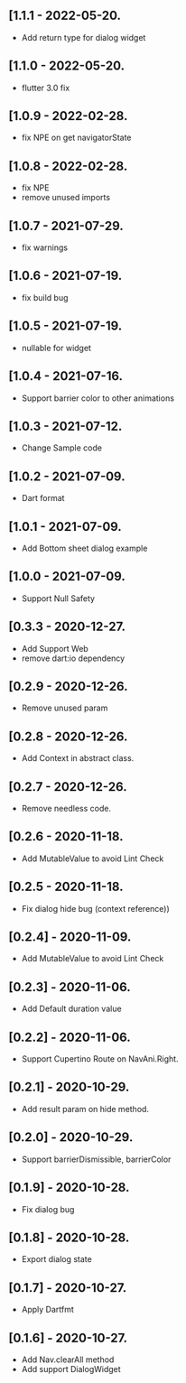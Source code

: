 ## [1.1.1 - 2022-05-20.

* Add return type for dialog widget

## [1.1.0 - 2022-05-20.

* flutter 3.0 fix

## [1.0.9 - 2022-02-28.

* fix NPE on get navigatorState

## [1.0.8 - 2022-02-28.

* fix NPE
* remove unused imports
## [1.0.7 - 2021-07-29.

* fix warnings

## [1.0.6 - 2021-07-19.

* fix build bug

## [1.0.5 - 2021-07-19.

* nullable for widget

## [1.0.4 - 2021-07-16.

* Support barrier color to other animations

## [1.0.3 - 2021-07-12.

* Change Sample code

## [1.0.2 - 2021-07-09.

* Dart format

## [1.0.1 - 2021-07-09.

* Add Bottom sheet dialog example
## [1.0.0 - 2021-07-09.

* Support Null Safety


## [0.3.3 - 2020-12-27.

* Add Support Web
* remove dart:io dependency

## [0.2.9 - 2020-12-26.

* Remove unused param

## [0.2.8 - 2020-12-26.

* Add Context in abstract class.
## [0.2.7 - 2020-12-26.

* Remove needless code.
## [0.2.6 - 2020-11-18.

* Add MutableValue to avoid Lint Check

## [0.2.5 - 2020-11-18.

* Fix dialog hide bug (context reference))

## [0.2.4] - 2020-11-09.

* Add MutableValue to avoid Lint Check

## [0.2.3] - 2020-11-06.

* Add Default duration value

## [0.2.2] - 2020-11-06.

* Support Cupertino Route on NavAni.Right.

## [0.2.1] - 2020-10-29.

* Add result param on hide method.

## [0.2.0] - 2020-10-29.

* Support barrierDismissible, barrierColor

## [0.1.9] - 2020-10-28.

* Fix dialog bug

## [0.1.8] - 2020-10-28.

* Export dialog state

## [0.1.7] - 2020-10-27.

* Apply Dartfmt

## [0.1.6] - 2020-10-27.

* Add Nav.clearAll method
* Add support DialogWidget
